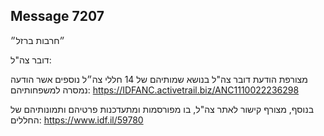 ## Message 7207

״חרבות ברזל״

דובר צה"ל:

מצורפת הודעת דובר צה"ל בנושא שמותיהם של 14 חללי צה״ל נוספים אשר הודעה נמסרה למשפחותיהם: https://IDFANC.activetrail.biz/ANC1110022236298

בנוסף, מצורף קישור לאתר צה"ל, בו מפורסמות ומתעדכנות פרטיהם ותמונותיהם של החללים: https://www.idf.il/59780

